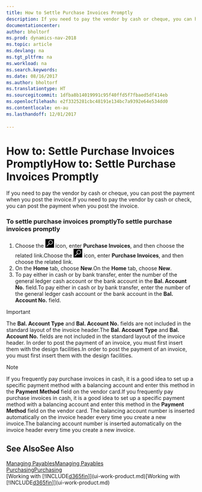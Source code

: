 ```yaml
---
title: How to Settle Purchase Invoices Promptly
description: If you need to pay the vendor by cash or cheque, you can have the necessary posting done when you post the invoice.
documentationcenter: 
author: bholtorf
ms.prod: dynamics-nav-2018
ms.topic: article
ms.devlang: na
ms.tgt_pltfrm: na
ms.workload: na
ms.search.keywords: 
ms.date: 08/16/2017
ms.author: bholtorf
ms.translationtype: HT
ms.sourcegitcommit: 1dfba8b14019991c95f40ffd5f7fbaed5df414eb
ms.openlocfilehash: e2f3325281cbc48191e134bc7a9392e64e534dd0
ms.contentlocale: en-au
ms.lasthandoff: 12/01/2017

---
```

# <a name="how-to-settle-purchase-invoices-promptly"></a><span data-ttu-id="8defd-103">How to: Settle Purchase Invoices Promptly</span><span class="sxs-lookup"><span data-stu-id="8defd-103">How to: Settle Purchase Invoices Promptly</span></span>
<span data-ttu-id="8defd-104">If you need to pay the vendor by cash or cheque, you can post the payment when you post the invoice.</span><span class="sxs-lookup"><span data-stu-id="8defd-104">If you need to pay the vendor by cash or check, you can post the payment when you post the invoice.</span></span>  
  
### <a name="to-settle-purchase-invoices-promptly"></a><span data-ttu-id="8defd-105">To settle purchase invoices promptly</span><span class="sxs-lookup"><span data-stu-id="8defd-105">To settle purchase invoices promptly</span></span>  
1. <span data-ttu-id="8defd-106">Choose the ![Search for Page or Report](media/ui-search/search_small.png "Search for Page or Report icon") icon, enter **Purchase Invoices**, and then choose the related link.</span><span class="sxs-lookup"><span data-stu-id="8defd-106">Choose the ![Search for Page or Report](media/ui-search/search_small.png "Search for Page or Report icon") icon, enter **Purchase Invoices**, and then choose the related link.</span></span>  
2. <span data-ttu-id="8defd-107">On the **Home** tab, choose **New**.</span><span class="sxs-lookup"><span data-stu-id="8defd-107">On the **Home** tab, choose **New**.</span></span>  
3.  <span data-ttu-id="8defd-108">To pay either in cash or by bank transfer, enter the number of the general ledger cash account or the bank account in the **Bal. Account No.** field.</span><span class="sxs-lookup"><span data-stu-id="8defd-108">To pay either in cash or by bank transfer, enter the number of the general ledger cash account or the bank account in the **Bal. Account No.** field.</span></span>  
  
> [!IMPORTANT]  
>  <span data-ttu-id="8defd-109">The **Bal. Account Type** and **Bal. Account No.** fields are not included in the standard layout of the invoice header.</span><span class="sxs-lookup"><span data-stu-id="8defd-109">The **Bal. Account Type** and **Bal. Account No.** fields are not included in the standard layout of the invoice header.</span></span> <span data-ttu-id="8defd-110">In order to post the payment of an invoice, you must first insert them with the design facilities.</span><span class="sxs-lookup"><span data-stu-id="8defd-110">In order to post the payment of an invoice, you must first insert them with the design facilities.</span></span>  
  
> [!NOTE]  
>  <span data-ttu-id="8defd-111">If you frequently pay purchase invoices in cash, it is a good idea to set up a specific payment method with a balancing account and enter this method in the **Payment Method** field on the vendor card.</span><span class="sxs-lookup"><span data-stu-id="8defd-111">If you frequently pay purchase invoices in cash, it is a good idea to set up a specific payment method with a balancing account and enter this method in the **Payment Method** field on the vendor card.</span></span> <span data-ttu-id="8defd-112">The balancing account number is inserted automatically on the invoice header every time you create a new invoice.</span><span class="sxs-lookup"><span data-stu-id="8defd-112">The balancing account number is inserted automatically on the invoice header every time you create a new invoice.</span></span>  
  
## <a name="see-also"></a><span data-ttu-id="8defd-113">See Also</span><span class="sxs-lookup"><span data-stu-id="8defd-113">See Also</span></span>  
[<span data-ttu-id="8defd-114">Managing Payables</span><span class="sxs-lookup"><span data-stu-id="8defd-114">Managing Payables</span></span>](payables-manage-payables.md)  
[<span data-ttu-id="8defd-115">Purchasing</span><span class="sxs-lookup"><span data-stu-id="8defd-115">Purchasing</span></span>](purchasing-manage-purchasing.md)  
<span data-ttu-id="8defd-116">[Working with [!INCLUDE[d365fin](includes/d365fin_md.md)]](ui-work-product.md)</span><span class="sxs-lookup"><span data-stu-id="8defd-116">[Working with [!INCLUDE[d365fin](includes/d365fin_md.md)]](ui-work-product.md)</span></span>
